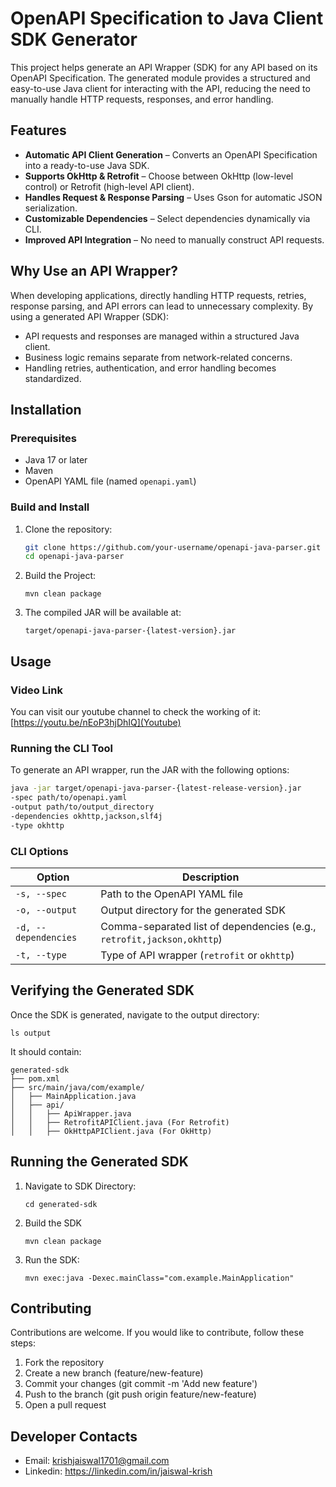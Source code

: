 # OpenAPI Specification to Java Client SDK Generator

This project helps generate an API Wrapper (SDK) for any API based on its OpenAPI Specification. The generated module provides a structured and easy-to-use Java client for interacting with the API, reducing the need to manually handle HTTP requests, responses, and error handling.

## Features

- **Automatic API Client Generation** – Converts an OpenAPI Specification into a ready-to-use Java SDK.
- **Supports OkHttp & Retrofit** – Choose between OkHttp (low-level control) or Retrofit (high-level API client).
- **Handles Request & Response Parsing** – Uses Gson for automatic JSON serialization.
- **Customizable Dependencies** – Select dependencies dynamically via CLI.
- **Improved API Integration** – No need to manually construct API requests.

## Why Use an API Wrapper?

When developing applications, directly handling HTTP requests, retries, response parsing, and API errors can lead to unnecessary complexity. By using a generated API Wrapper (SDK):

- API requests and responses are managed within a structured Java client.
- Business logic remains separate from network-related concerns.
- Handling retries, authentication, and error handling becomes standardized.

## Installation

### Prerequisites

- Java 17 or later
- Maven
- OpenAPI YAML file (named `openapi.yaml`)

### Build and Install

1. Clone the repository:
   ```sh
   git clone https://github.com/your-username/openapi-java-parser.git
   cd openapi-java-parser
   ```
2. Build the Project:
   ```shell
   mvn clean package
   ```
3. The compiled JAR will be available at: 
   ```
   target/openapi-java-parser-{latest-version}.jar
   ```
## Usage
### Video Link
You can visit our youtube channel to check the working of it: [https://youtu.be/nEoP3hjDhIQ](Youtube)
### Running the CLI Tool
To generate an API wrapper, run the JAR with the following options:

```sh
java -jar target/openapi-java-parser-{latest-release-version}.jar
-spec path/to/openapi.yaml 
-output path/to/output_directory
-dependencies okhttp,jackson,slf4j
-type okhttp
```

### CLI Options

| Option | Description |
|--------|-------------|
| `-s, --spec` | Path to the OpenAPI YAML file |
| `-o, --output` | Output directory for the generated SDK |
| `-d, --dependencies` | Comma-separated list of dependencies (e.g., `retrofit,jackson,okhttp`) |
| `-t, --type` | Type of API wrapper (`retrofit` or `okhttp`) |

## Verifying the Generated SDK
Once the SDK is generated, navigate to the output directory:
```shell
ls output
```
It should contain:
```textmate
generated-sdk
├── pom.xml
├── src/main/java/com/example/
│   ├── MainApplication.java
│   ├── api/
│   │   ├── ApiWrapper.java
│   │   ├── RetrofitAPIClient.java (For Retrofit)
│   │   ├── OkHttpAPIClient.java (For OkHttp)
```

## Running the Generated SDK
1. Navigate to SDK Directory:
   ```shell
   cd generated-sdk
   ```
2. Build the SDK
   ```shell
   mvn clean package
   ```
3. Run the SDK:
   ```shell
   mvn exec:java -Dexec.mainClass="com.example.MainApplication"
   ```
## Contributing
Contributions are welcome. If you would like to contribute, follow these steps:

1. Fork the repository
2. Create a new branch (feature/new-feature)
3. Commit your changes (git commit -m 'Add new feature')
4. Push to the branch (git push origin feature/new-feature)
5. Open a pull request

## Developer Contacts
 - Email: krishjaiswal1701@gmail.com
 - Linkedin: https://linkedin.com/in/jaiswal-krish